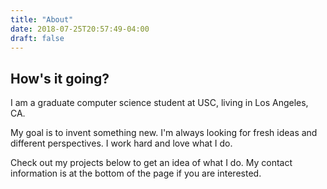 ```yaml
---
title: "About"
date: 2018-07-25T20:57:49-04:00
draft: false
---
```


## How's it going?

I am a graduate computer science student at USC, living in Los Angeles, CA. 

My goal is to invent something new. I'm always looking for fresh ideas and different perspectives. I work hard and love
what I do.


Check out my projects below to get an idea of what I do. My contact information is at the bottom of the page if you are
interested. 





